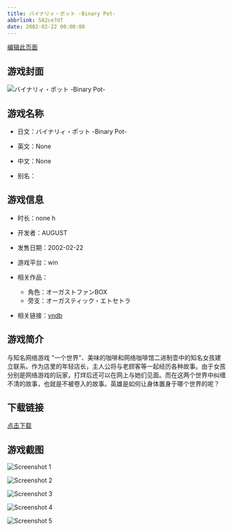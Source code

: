 ```yaml
---
title: バイナリィ・ポット -Binary Pot-
abbrlink: 582ce7df
date: 2002-02-22 00:00:00
---
```

[编辑此页面](https://github.com/ACG-3/ADV3-source/blob/main/source/_posts/games/%E3%83%90%E3%82%A4%E3%83%8A%E3%83%AA%E3%82%A3%E3%83%BB%E3%83%9D%E3%83%83%E3%83%88%20-Binary%20Pot-.md)

## 游戏封面

![バイナリィ・ポット -Binary Pot-](https://pan.timero.xyz/d/onedrive/img_lib_001/%E3%83%90%E3%82%A4%E3%83%8A%E3%83%AA%E3%82%A3%E3%83%BB%E3%83%9D%E3%83%83%E3%83%88%20-Binary%20Pot-_cover.avif)


## 游戏名称

- 日文：バイナリィ・ポット -Binary Pot-
- 英文：None
- 中文：None

- 别名：


## 游戏信息

- 时长：none h
- 开发者：AUGUST
- 发售日期：2002-02-22
- 游戏平台：win
- 相关作品：
   - 角色：オーガストファンBOX
   - 旁支：オーガスティック・エトセトラ

- 相关链接：[vndb](https://vndb.org/v166)


## 游戏简介

与知名网络游戏 "一个世界"、美味的咖啡和网络咖啡馆二进制壶中的知名女孩建立联系。作为店里的年轻店长，主人公将与老顾客等一起经历各种故事。由于女孩分别是网络游戏的玩家，打烊后还可以在网上与她们见面。而在这两个世界中纠缠不清的故事，也就是不被卷入的故事。英雄是如何让身体置身于哪个世界的呢？




## 下载链接

[点击下载](https://pan.timero.xyz/onedrive/adv_lib_001/%E3%83%90%E3%82%A4%E3%83%8A%E3%83%AA%E3%82%A3%E3%83%BB%E3%83%9D%E3%83%83%E3%83%88%20-Binary%20Pot-)


## 游戏截图


![Screenshot 1](https://pan.timero.xyz/d/onedrive/img_lib_001/%E3%83%90%E3%82%A4%E3%83%8A%E3%83%AA%E3%82%A3%E3%83%BB%E3%83%9D%E3%83%83%E3%83%88%20-Binary%20Pot-_Screenshot_1.avif)

![Screenshot 2](https://pan.timero.xyz/d/onedrive/img_lib_001/%E3%83%90%E3%82%A4%E3%83%8A%E3%83%AA%E3%82%A3%E3%83%BB%E3%83%9D%E3%83%83%E3%83%88%20-Binary%20Pot-_Screenshot_2.avif)

![Screenshot 3](https://pan.timero.xyz/d/onedrive/img_lib_001/%E3%83%90%E3%82%A4%E3%83%8A%E3%83%AA%E3%82%A3%E3%83%BB%E3%83%9D%E3%83%83%E3%83%88%20-Binary%20Pot-_Screenshot_3.avif)

![Screenshot 4](https://pan.timero.xyz/d/onedrive/img_lib_001/%E3%83%90%E3%82%A4%E3%83%8A%E3%83%AA%E3%82%A3%E3%83%BB%E3%83%9D%E3%83%83%E3%83%88%20-Binary%20Pot-_Screenshot_4.avif)

![Screenshot 5](https://pan.timero.xyz/d/onedrive/img_lib_001/%E3%83%90%E3%82%A4%E3%83%8A%E3%83%AA%E3%82%A3%E3%83%BB%E3%83%9D%E3%83%83%E3%83%88%20-Binary%20Pot-_Screenshot_5.avif)

